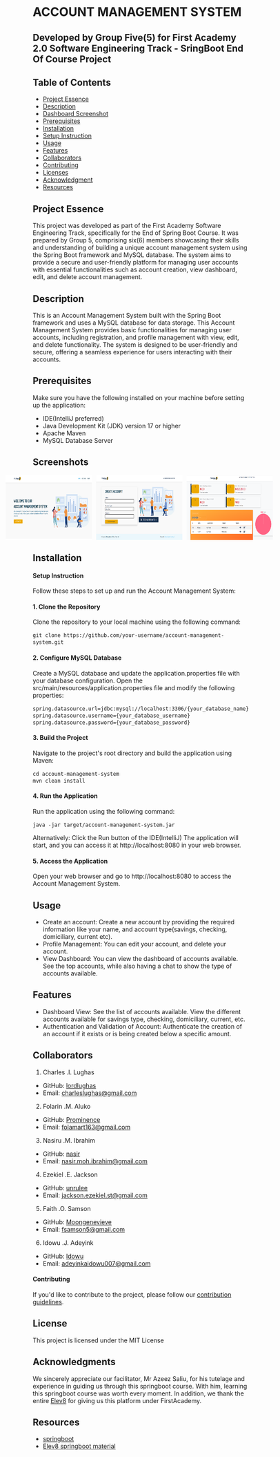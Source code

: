 # ACCOUNT MANAGEMENT SYSTEM
## Developed by Group Five(5) for First Academy 2.0 Software Engineering Track - SringBoot End Of Course Project

## Table of Contents
* [Project Essence](#project-essence)
* [Description](#description)
* [Dashboard Screenshot](screenshots)
* [Prerequisites](#prerequisites)
* [Installation](#installation)
* [Setup Instruction](#setup-instruction)
* [Usage](#usage)
* [Features](#features)
* [Collaborators](#collaborators)
* [Contributing](#contributing)
* [Licenses](#license)
* [Acknowledgment](#acknowledgments)
* [Resources](#resources)

## Project Essence
This project was developed as part of the First Academy Software Engineering Track, specifically for the End of Spring Boot Course. It was prepared by Group 5, comprising six(6) members showcasing their skills and understanding of building a unique account management system using the Spring Boot framework and MySQL database. The system aims to provide a secure and user-friendly platform for managing user accounts with essential functionalities such as account creation, view dashboard, edit, and delete account management. 

## Description
This is an Account Management System built with the Spring Boot framework and uses a MySQL database for data storage. This Account Management System provides basic functionalities for managing user accounts, including registration, and profile management with view, edit, and delete functionality. The system is designed to be user-friendly and secure, offering a seamless experience for users interacting with their accounts.

## Prerequisites
Make sure you have the following installed on your machine before setting up the application:
* IDE(IntelliJ preferred)
* Java Development Kit (JDK) version 17 or higher
* Apache Maven
* MySQL Database Server

## Screenshots
<div style="display: flex; justify-content: center;">
    <img src="/src/main/resources/static/assets/img/index_page.png" alt="index" style="width: 200px; height: 150px; margin-right: 10px;">
    <img src="/src/main/resources/static/assets/img/create_account.png" alt="create_page" style="width: 200px; height: 150px; margin-right: 10px;">
    <img src="/src/main/resources/static/assets/img/dashboard.png" alt="dashboard" style="width: 200px; height: 150px; margin-right: 10px;">  
</div>

## Installation
#### Setup Instruction
Follow these steps to set up and run the Account Management System:

#### 1. Clone the Repository
Clone the repository to your local machine using the following command:
```
git clone https://github.com/your-username/account-management-system.git
```
#### 2. Configure MySQL Database
Create a MySQL database and update the application.properties file with your database configuration. Open the src/main/resources/application.properties file and modify the following properties:

```
spring.datasource.url=jdbc:mysql://localhost:3306/{your_database_name}
spring.datasource.username={your_database_username}
spring.datasource.password={your_database_password}
```

#### 3. Build the Project
Navigate to the project's root directory and build the application using Maven:
```
cd account-management-system
mvn clean install
```

#### 4. Run the Application
Run the application using the following command:
```
java -jar target/account-management-system.jar
```
Alternatively:
Click the Run button of the IDE(IntelliJ)
The application will start, and you can access it at http://localhost:8080 in your web browser.

#### 5. Access the Application
Open your web browser and go to http://localhost:8080 to access the Account Management System.

## Usage
- Create an account: Create a new account by providing the required information like your name, and account type(savings, checking, domiciliary, current etc).
- Profile Management: You can edit your account, and delete your account.
- View Dashboard: You can view the dashboard of accounts available. See the top accounts, while also having a chat to show the type of accounts available.

  
## Features
- Dashboard View: See the list of accounts available. View the different accounts available for savings type, checking, domiciliary, current, etc.
- Authentication and Validation of Account: Authenticate the creation of an account if it exists or is being created below a specific amount.


## Collaborators
1. Charles .I. Lughas
- GitHub: [lordlughas](https://github.com/lordlughas)
- Email: charleslughas@gmail.com

2. Folarin .M. Aluko
- GitHub: [Prominence](https://github.com/prominence)
- Email: folamart163@gmail.com

3. Nasiru .M. Ibrahim
- GitHub: [nasir](https://github.com/nasir)
- Email: nasir.moh.ibrahim@gmail.com

4. Ezekiel .E. Jackson
- GitHub: [unrulee](https://github.com/unrulee)
- Email: jackson.ezekiel.st@gmail.com

5. Faith .O. Samson
- GitHub: [Moongenevieve](https://github.com/Moongenevieve)
- Email: fsamson5@gmail.com

6. Idowu .J. Adeyink
- GitHub: [Idowu](https://github.com/idowu007)
- Email: adeyinkaidowu007@gmail.com

#### Contributing
If you'd like to contribute to the project, please follow our [contribution guidelines](https://github.com/lordlughas).

## License
This project is licensed under the MIT License

## Acknowledgments
We sincerely appreciate our facilitator, Mr Azeez Saliu, for his tutelage and experience in guiding us through this springboot course. With him, learning this springboot course was worth every moment. In addition, we thank the entire [Elev8](https://elev8.com) for giving us this platform under FirstAcademy.

## Resources
- [springboot](https://docs.spring.io/spring-boot/docs/current/reference/htmlsingle/)
- [Elev8 springboot material](https://elev8.com)
